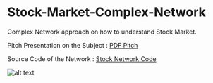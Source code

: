 # Stock-Market-Complex-Network
Complex Network approach on how to understand Stock Market.


Pitch Presentation on the Subject : [PDF Pitch](https://github.com/brunoRenzo6/Stock-Market-Complex-Network/blob/main/COMPLEX%20NETWORKS%20APLLIED%20TO%20THE%20STOCK%20MARKET.pdf "DF Pitch")

Source Code of the Network : [Stock Network Code](https://github.com/brunoRenzo6/Stock-Market-Complex-Network/blob/main/Complex%20Networks-GitHubCode.ipynb "Stock Network Code")


![alt text](https://github.com/brunoRenzo6/Stock-Market-Network/blob/main/sectorCorrelation.png "sectorCorrelation.png")
